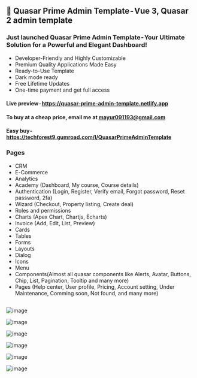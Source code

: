 ## 🚀 Quasar Prime Admin Template - Vue 3, Quasar 2 admin template  

### Just launched Quasar Prime Admin Template - Your Ultimate Solution for a Powerful and Elegant Dashboard!

- Developer-Friendly and Highly Customizable
- Premium Quality Applications Made Easy
- Ready-to-Use Template
- Dark mode ready
- Free Lifetime Updates
- One-time payment and get full access

#### Live preview - https://quasar-prime-admin-template.netlify.app
#### To buy at a cheap price, email me at mayur091193@gmail.com
#### Easy buy - https://techforest9.gumroad.com/l/QuasarPrimeAdminTemplate

### Pages

- CRM
- E-Commerce
- Analytics
- Academy (Dashboard, My course, Course details)
- Authentication (Login, Register, Verify email, Forgot password, Reset password, 2fa)
- Wizard (Checkout, Property listing, Create deal)
- Roles and permissions
- Charts (Apex Chart, Chartjs, Echarts)
- Invoice (Add, Edit, List, Preview)
- Cards
- Tables
- Forms
- Layouts
- Dialog
- Icons
- Menu
- Components(Almost all quasar components like Alerts, Avatar, Buttons, Chip, List, Pagination, Tooltip and many more)
- Pages (Help center, User profile, Pricing, Account setting, Under Maintenance, Comming soon, Not found, and many more)

##
![image](https://github.com/mayur091193/Quasar-Prime-Admin-Template/assets/55240045/6e72d336-0bd3-4aff-af9d-b7442420897f)

![image](https://github.com/mayur091193/Quasar-Prime-Admin-Template/assets/55240045/dae9d6e1-97b1-4e96-b917-38858b81238f)

![image](https://github.com/mayur091193/Quasar-Prime-Admin-Template/assets/55240045/2656cca3-aaff-41e8-9a91-75230395310f)

![image](https://github.com/mayur091193/Quasar-Prime-Admin-Template/assets/55240045/e4d505e3-9236-4b48-abcc-e170d306165f)

![image](https://github.com/mayur091193/Quasar-Prime-Admin-Template/assets/55240045/84b77e9d-a3ce-46b4-beb0-f22c49b8a9fc)

![image](https://github.com/mayur091193/Quasar-Prime-Admin-Template/assets/55240045/5fcf5162-60b9-4b55-9b1a-c1fe73a76329)
